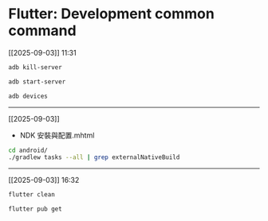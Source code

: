 # Flutter: Development common command

[[2025-09-03]] 11:31

```bash
adb kill-server
```

```bash
adb start-server
```

```bash
adb devices
```

---

[[2025-09-03]]
- NDK 安裝與配置.mhtml

```bash
cd android/
./gradlew tasks --all | grep externalNativeBuild
```

---

[[2025-09-03]] 16:32

```bash
flutter clean
```

```bash
flutter pub get
```

